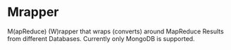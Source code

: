 Mrapper
========================

M(apReduce) (W)rapper that wraps (converts) around MapReduce Results from different Databases. 
Currently only MongoDB is supported.